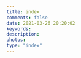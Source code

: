 ```yaml
---
title: index
comments: false
date: 2021-03-26 20:20:02
keywords: 
description: 
photos: 
type: "index"
---
```


